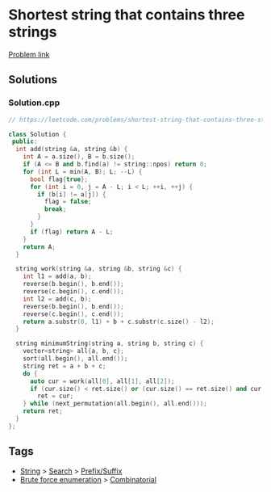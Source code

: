 # Shortest string that contains three strings

[Problem link](https://leetcode.com/problems/shortest-string-that-contains-three-strings/)

## Solutions


### Solution.cpp
```cpp
// https://leetcode.com/problems/shortest-string-that-contains-three-strings/

class Solution {
 public:
  int add(string &a, string &b) {
    int A = a.size(), B = b.size();
    if (A <= B and b.find(a) != string::npos) return 0;
    for (int L = min(A, B); L; --L) {
      bool flag{true};
      for (int i = 0, j = A - L; i < L; ++i, ++j) {
        if (b[i] != a[j]) {
          flag = false;
          break;
        }
      }
      if (flag) return A - L;
    }
    return A;
  }

  string work(string &a, string &b, string &c) {
    int l1 = add(a, b);
    reverse(b.begin(), b.end());
    reverse(c.begin(), c.end());
    int l2 = add(c, b);
    reverse(b.begin(), b.end());
    reverse(c.begin(), c.end());
    return a.substr(0, l1) + b + c.substr(c.size() - l2);
  }

  string minimumString(string a, string b, string c) {
    vector<string> all{a, b, c};
    sort(all.begin(), all.end());
    string ret = a + b + c;
    do {
      auto cur = work(all[0], all[1], all[2]);
      if (cur.size() < ret.size() or (cur.size() == ret.size() and cur < ret))
        ret = cur;
    } while (next_permutation(all.begin(), all.end()));
    return ret;
  }
};
```
## Tags

* [String](/README.md#String) > [Search](/README.md#String-Search) > [Prefix/Suffix](/README.md#String-Search-Prefix_Suffix)
* [Brute force enumeration](/README.md#Brute_force_enumeration) > [Combinatorial](/README.md#Brute_force_enumeration-Combinatorial)
